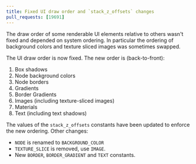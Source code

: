 ```yaml
---
title: Fixed UI draw order and `stack_z_offsets` changes
pull_requests: [19691]
---
```


The draw order of some renderable UI elements relative to others wasn't fixed and depended on system ordering.
In particular the ordering of background colors and texture sliced images was sometimes swapped. 

The UI draw order is now fixed.
The new order is (back-to-front):
1. Box shadows
2. Node background colors
3. Node borders
4. Gradients
5. Border Gradients
6. Images (including texture-sliced images)
7. Materials
8. Text (including text shadows)

The values of the `stack_z_offsets` constants have been updated to enforce the new ordering. Other changes:
* `NODE` is renamed to `BACKGROUND_COLOR`
* `TEXTURE_SLICE` is removed, use `IMAGE`.
* New `BORDER`, `BORDER_GRADIENT` and `TEXT` constants.










